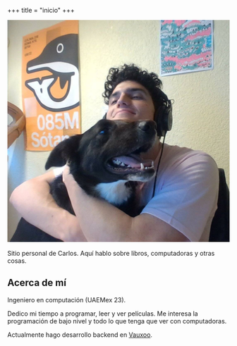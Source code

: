 +++
title = "inicio"
+++

![Tintan y yo](/images/tintan_y_yo.jpg)

Sitio personal de Carlos. Aquí hablo sobre libros,
computadoras y otras cosas.

## Acerca de mí

Ingeniero en computación (UAEMex 23). 

Dedico mi tiempo a programar, leer y ver películas. Me interesa la programación de bajo nivel y 
todo lo que tenga que ver con computadoras.

Actualmente hago desarrollo backend en [Vauxoo](https://www.vauxoo.com/).
